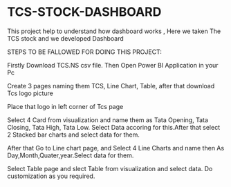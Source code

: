# TCS-STOCK-DASHBOARD
This project help to understand how dashboard works , Here we taken The TCS stock and we developed Dashboard


STEPS TO BE FALLOWED FOR DOING THIS PROJECT:

Firstly Download TCS.NS csv file. Then Open Power BI Application in your Pc 

Create 3 pages naming them TCS, Line Chart, Table, after that download Tcs logo picture

Place that logo in left corner of Tcs page 

Select 4 Card from visualization and name them as Tata Opening, Tata Closing, Tata High, Tata Low. Select Data accoring for this.After that select 2 Stacked bar charts and select data for them.

After that Go to Line chart page, and Select 4 Line Charts and name then As Day,Month,Quater,year.Select data for them.

Select Table page and slect Table from visualization and select data. Do customization as you required.
